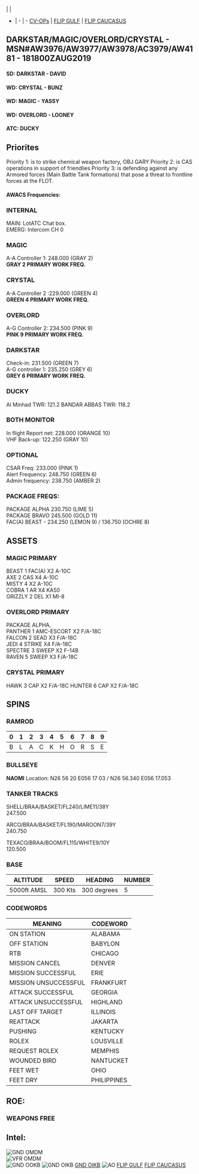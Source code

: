  |  | 
- | - | -
[CV-OPs](/CVOPS/cvops.md) | [FLIP GULF](https://www.dropbox.com/s/sp91zf63rx0esao/FLIP_GULFR2_EC1.pdf?dl=0) | [FLIP CAUCASUS](https://www.dropbox.com/s/ppiqy9ba7i8h8op/FLIP_CAUR_EC1.pdf?dl=0)

## DARKSTAR/MAGIC/OVERLORD/CRYSTAL - MSN#AW3976/AW3977/AW3978/AC3979/AW4181 - 181800ZAUG2019

#### SD: DARKSTAR - DAVID 
#### WD: CRYSTAL - BUNZ
#### WD: MAGIC - YASSY 
#### WD: OVERLORD - LOONEY 
#### ATC: DUCKY

## Priorites
Priority 1: is to strike chemical weapon factory, OBJ GARY Priority 2: is CAS operations in support of friendlies Priority 3: is defending against any Armored forces (Main Battle Tank formations) that pose a threat to frontline forces at the FLOT.

#### AWACS Frequencies:

### INTERNAL
MAIN: LotATC Chat box.  
EMERG: Intercom CH 0

### MAGIC
A-A Controller 1: 248.000 (GRAY 2) <br>
**GRAY 2 PRIMARY WORK FREQ.**  

### CRYSTAL
A-A Controller 2 :229.000 (GREEN 4) <br>
**GREEN 4 PRIMARY WORK FREQ.**  

### OVERLORD
A-G Controller 2: 234.500 (PINK 9) <br>
**PINK 9 PRIMARY WORK FREQ.**  

### DARKSTAR
Check-in: 231.500 (GREEN 7) <br>
A-G controller 1: 235.250 (GREY 6) <br>
**GREY 6 PRIMARY WORK FREQ.**  

### DUCKY
Al Minhad TWR: 121.2
BANDAR ABBAS TWR: 118.2

### BOTH MONITOR
In flight Report net: 228.000 (ORANGE 10) <br>
VHF Back-up: 122.250 (GRAY 10) <br>

### OPTIONAL
CSAR Freq: 233.000 (PINK 1) <br>
Alert Frequency: 248.750 (GREEN 6) <br>
Admin frequency: 238.750 (AMBER 2) <br>

### PACKAGE FREQS:  
PACKAGE ALPHA 230.750 (LIME 5)  
PACKAGE BRAVO 245.500 (GOLD 11)  
FAC(A) BEAST - 234.250 (LEMON 9) / 136.750 (OCHRE 8)  



## ASSETS

### MAGIC PRIMARY
BEAST 1 FAC(A) X2 A-10C  
AXE 2 CAS X4 A-10C  
MISTY 4 X2 A-10C  
COBRA 1 AR X4 KA50  
GRIZZLY 2 DEL X1 MI-8  

### OVERLORD PRIMARY
PACKAGE ALPHA,  
PANTHER 1 AMC-ESCORT X2 F/A-18C  
FALCON 2 SEAD X3 F/A-18C  
JEDI 4 STRIKE X4 F/A-18C  
SPECTRE 3 SWEEP X2 F-14B  
RAVEN 5 SWEEP X3 F/A-18C  


### CRYSTAL PRIMARY
HAWK 3 CAP X2 F/A-18C
HUNTER 6 CAP X2 F/A-18C

## SPINS

### RAMROD

| 0 | 1 | 2 | 3 | 4 | 5 | 6 | 7 | 8 | 9 |
| - | - | - | - | - | - | - | - | - | - |
| B | L | A | C | K | H | O | R | S | E |


### BULLSEYE

**NAOMI** Location: N26 56 20 E056 17 03  / N26 56.340 E056 17.053


### TANKER TRACKS

SHELL/BRAA/BASKET/FL240/LIME11/38Y  
247.500

ARCO/BRAA/BASKET/FL190/MAROON7/39Y  
240.750

TEXACO/BRAA/BOOM/FL115/WHITE9/10Y  
120.500

### BASE

| ALTITUDE | SPEED | HEADING | NUMBER| 
| -------- | ----- | ------- | ----- | 
| 5000ft AMSL | 300 Kts | 300 degrees | 5 |

### CODEWORDS

| MEANING | CODEWORD | 
| ------- | -------- | 
| ON STATION | ALABAMA | 
| OFF STATION | BABYLON |
| RTB | CHICAGO |
| MISSION CANCEL | DENVER |
| MISSION SUCCESSFUL| ERIE |
| MISSION UNSUCCESSFUL| FRANKFURT |
| ATTACK SUCCESSFUL | GEORGIA |
| ATTACK UNSUCCESSFUL | HIGHLAND |
| LAST OFF TARGET| ILLINOIS |
| REATTACK | JAKARTA |
| PUSHING | KENTUCKY |
| ROLEX | LOUSVILLE |
| REQUEST ROLEX| MEMPHIS|
| WOUNDED BIRD | NANTUCKET |
| FEET WET | OHIO |
| FEET DRY | PHILIPPINES |


## ROE:

### WEAPONS FREE


## Intel:




![GND OMDM](/FLIPS/OMDM_GND_JULY3.png)  
![VFR OMDM](/FLIPS/OMDM_VFR_JULY3.png)  
![GND OOKB](/FLIPS/OOKB_GND_JULY3.png)
![GND OIKB](/FLIPS/OIKB_GND.png)
[GND OIKB](/FLIPS/OIKB_GND.pdf)
![AO](--E10.PNG) 
[FLIP GULF](https://www.dropbox.com/s/sp91zf63rx0esao/FLIP_GULFR2_EC1.pdf?dl=0)
[FLIP CAUCASUS](https://www.dropbox.com/s/ppiqy9ba7i8h8op/FLIP_CAUR_EC1.pdf?dl=0)

